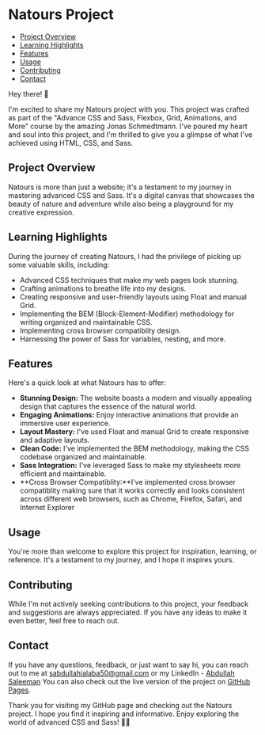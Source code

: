 # Natours Project

- [Project Overview](#project-overview)
- [Learning Highlights](#learning-highlights)
- [Features](#features)
- [Usage](#usage)
- [Contributing](#contributing)
- [Contact](#contact)

Hey there! 👋

I'm excited to share my Natours project with you. This project was crafted as part of the "Advance CSS and Sass, Flexbox, Grid, Animations, and More" course by the amazing Jonas Schmedtmann. I've poured my heart and soul into this project, and I'm thrilled to give you a glimpse of what I've achieved using HTML, CSS, and Sass.

## Project Overview

Natours is more than just a website; it's a testament to my journey in mastering advanced CSS and Sass. It's a digital canvas that showcases the beauty of nature and adventure while also being a playground for my creative expression.

## Learning Highlights

During the journey of creating Natours, I had the privilege of picking up some valuable skills, including:

- Advanced CSS techniques that make my web pages look stunning.
- Crafting animations to breathe life into my designs.
- Creating responsive and user-friendly layouts using Float and manual Grid.
- Implementing the BEM (Block-Element-Modifier) methodology for writing organized and maintainable CSS.
- Implementing cross browser compatiblity design.
- Harnessing the power of Sass for variables, nesting, and more.

## Features

Here's a quick look at what Natours has to offer:

- **Stunning Design:** The website boasts a modern and visually appealing design that captures the essence of the natural world.
- **Engaging Animations:** Enjoy interactive animations that provide an immersive user experience.
- **Layout Mastery:** I've used Float and manual Grid to create responsive and adaptive layouts.
- **Clean Code:** I've implemented the BEM methodology, making the CSS codebase organized and maintainable.
- **Sass Integration:** I've leveraged Sass to make my stylesheets more efficient and maintainable.
- **Cross Browser Compatiblity:**I've implemented cross browser compatiblity making sure that it works correctly and looks consistent across different web browsers, such as Chrome, Firefox, Safari, and Internet Explorer

## Usage

You're more than welcome to explore this project for inspiration, learning, or reference. It's a testament to my journey, and I hope it inspires yours.

## Contributing

While I'm not actively seeking contributions to this project, your feedback and suggestions are always appreciated. If you have any ideas to make it even better, feel free to reach out.

## Contact

If you have any questions, feedback, or just want to say hi, you can reach out to me at [sabdullahialaba50@gmail.com](mailto:sabdullahialaba50@gmail.com) or my LinkedIn - [Abdullah Saleeman](https://www.linkedin.com/in/abdullah-saleeman-360170243)
You can also check out the live version of the project on [GitHub Pages](https://thenaijagamer.github.io/natours/).

Thank you for visiting my GitHub page and checking out the Natours project. I hope you find it inspiring and informative. Enjoy exploring the world of advanced CSS and Sass! 🚀🌟
